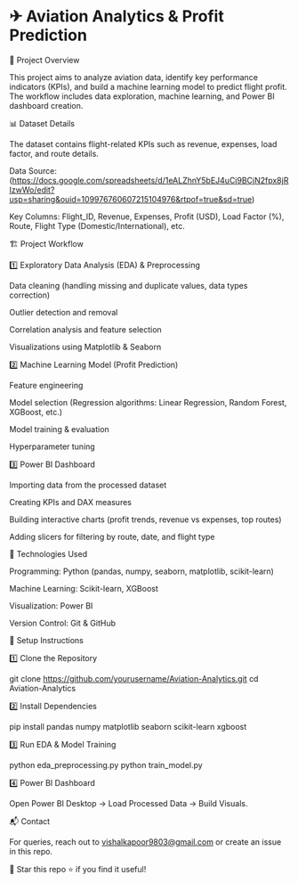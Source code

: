 # ✈ Aviation Analytics & Profit Prediction

📌 Project Overview

This project aims to analyze aviation data, identify key performance indicators (KPIs), and build a machine learning model to predict flight profit. The workflow includes data exploration, machine learning, and Power BI dashboard creation.

📊 Dataset Details

The dataset contains flight-related KPIs such as revenue, expenses, load factor, and route details.

Data Source: (https://docs.google.com/spreadsheets/d/1eALZhnY5bEJ4uCi9BCjN2fpx8jRIzwWo/edit?usp=sharing&ouid=109976760607215104976&rtpof=true&sd=true)

Key Columns: Flight_ID, Revenue, Expenses, Profit (USD), Load Factor (%), Route, Flight Type (Domestic/International), etc.

🏗️ Project Workflow

1️⃣ Exploratory Data Analysis (EDA) & Preprocessing

Data cleaning (handling missing and duplicate values, data types correction)

Outlier detection and removal

Correlation analysis and feature selection

Visualizations using Matplotlib & Seaborn

2️⃣ Machine Learning Model (Profit Prediction)

Feature engineering

Model selection (Regression algorithms: Linear Regression, Random Forest, XGBoost, etc.)

Model training & evaluation

Hyperparameter tuning

3️⃣ Power BI Dashboard

Importing data from the processed dataset

Creating KPIs and DAX measures

Building interactive charts (profit trends, revenue vs expenses, top routes)

Adding slicers for filtering by route, date, and flight type

🔧 Technologies Used

Programming: Python (pandas, numpy, seaborn, matplotlib, scikit-learn)

Machine Learning: Scikit-learn, XGBoost

Visualization: Power BI

Version Control: Git & GitHub

🚀 Setup Instructions

1️⃣ Clone the Repository

git clone https://github.com/yourusername/Aviation-Analytics.git
cd Aviation-Analytics

2️⃣ Install Dependencies

pip install pandas numpy matplotlib seaborn scikit-learn xgboost

3️⃣ Run EDA & Model Training

python eda_preprocessing.py
python train_model.py

4️⃣ Power BI Dashboard

Open Power BI Desktop → Load Processed Data → Build Visuals.

📬 Contact

For queries, reach out to vishalkapoor9803@gmail.com or create an issue in this repo.

📢 Star this repo ⭐ if you find it useful!
